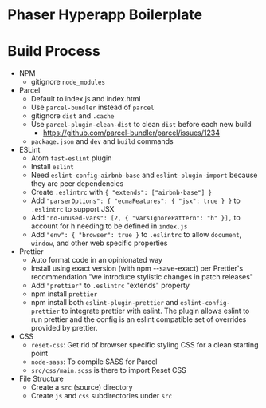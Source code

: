 # Phaser Hyperapp Boilerplate

# Build Process
- NPM
    - gitignore `node_modules`
- Parcel
    - Default to index.js and index.html
    - Use `parcel-bundler` instead of `parcel`
    - gitignore `dist` and `.cache`
    - Use `parcel-plugin-clean-dist` to clean `dist` before each new build
        - https://github.com/parcel-bundler/parcel/issues/1234
    - `package.json` and `dev` and `build` commands
- ESLint
    - Atom `fast-eslint` plugin
    - Install `eslint`
    - Need `eslint-config-airbnb-base` and `eslint-plugin-import` because they are peer dependencies
    - Create `.eslintrc` with `{ "extends": ["airbnb-base"] }`
    - Add `"parserOptions": { "ecmaFeatures": { "jsx": true } }` to `.eslintrc` to support JSX
    - Add `"no-unused-vars": [2, { "varsIgnorePattern": "h" }],` to account for h needing to be defined in `index.js`
    - Add `"env": { "browser": true }` to `.eslintrc` to allow `document`, `window`, and other web specific properties
- Prettier
    - Auto format code in an opinionated way
    - Install using exact version (with npm --save-exact) per Prettier's recommendation "we introduce stylistic changes in patch releases"
    - Add `"prettier"` to `.eslintrc` "extends" property
    - npm install `prettier`
    - npm install both `eslint-plugin-prettier` and `eslint-config-prettier` to integrate prettier with eslint. The plugin allows eslint to run prettier and the config is an eslint compatible set of overrides provided by prettier.
- CSS
    - `reset-css`: Get rid of browser specific styling CSS for a clean starting point
    - `node-sass`: To compile SASS for Parcel
    - `src/css/main.scss` is there to import Reset CSS
- File Structure
    - Create a `src` (source) directory
    - Create `js` and `css` subdirectories under `src`
